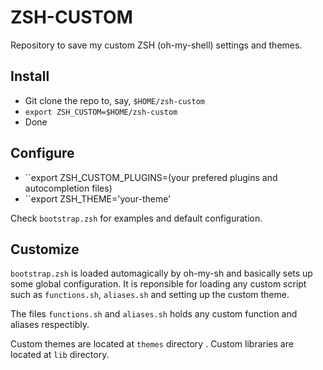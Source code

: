 ZSH-CUSTOM
==========

Repository to save my custom ZSH (oh-my-shell) settings and themes.

Install
-------
* Git clone the repo to, say, ``$HOME/zsh-custom``
* ``export ZSH_CUSTOM=$HOME/zsh-custom``
* Done

Configure
---------
* ``export ZSH_CUSTOM_PLUGINS=(your prefered plugins and autocompletion files)
* ``export ZSH_THEME='your-theme'

Check ``bootstrap.zsh`` for examples and default configuration.

Customize
-------
``bootstrap.zsh`` is loaded automagically by oh-my-sh and basically sets up some global configuration.
It is reponsible for loading any custom script such as ``functions.sh``, ``aliases.sh`` and setting up the custom theme.

The files ``functions.sh`` and ``aliases.sh`` holds any custom function and aliases respectibly.

Custom themes are located at ``themes`` directory . Custom libraries are located at ``lib`` directory.